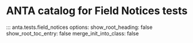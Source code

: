 # ANTA catalog for Field Notices tests

::: anta.tests.field_notices
    options:
      show_root_heading: false
      show_root_toc_entry: false
      merge_init_into_class: false
